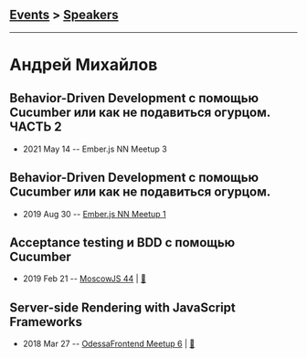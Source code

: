 ## [Events](../README.md) > [Speakers](../speakers.md)
---

# Андрей Михайлов

## Behavior-Driven Development с помощью Cucumber или как не подавиться огурцом. ЧАСТЬ 2
- 2021 May 14 -- Ember.js NN Meetup 3    
## Behavior-Driven Development с помощью Cucumber или как не подавиться огурцом.
- 2019 Aug 30 -- [Ember.js NN Meetup 1](https://youtu.be/i6-lCUZQ8_w)    
## Acceptance testing и BDD с помощью Cucumber
- 2019 Feb 21 -- [MoscowJS 44](https://youtu.be/ro6RlJnCWE0?t=4548)  | [:notebook:](https://slides.com/andreymikhaylov-lolmaus/bdd-cucumber-moscowjs/#/)  
## Server-side Rendering with JavaScript Frameworks
- 2018 Mar 27 -- [OdessaFrontend Meetup 6](https://youtu.be/Q4q8fQWVrpc)  | [:notebook:](https://www.slideshare.net/odessafrontend/serverside-rendering-with-javascript-frameworks-odessafrontend-meetup-6)  
